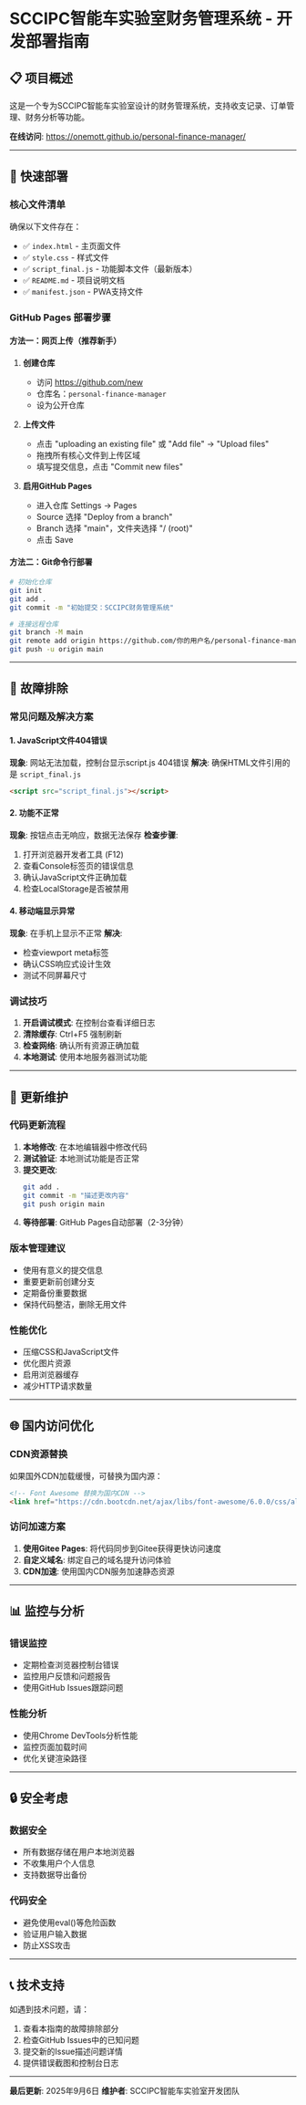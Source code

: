 # SCCIPC智能车实验室财务管理系统 - 开发部署指南

## 📋 项目概述

这是一个专为SCCIPC智能车实验室设计的财务管理系统，支持收支记录、订单管理、财务分析等功能。

**在线访问**: https://onemott.github.io/personal-finance-manager/

---

## 🚀 快速部署

### 核心文件清单
确保以下文件存在：
- ✅ `index.html` - 主页面文件
- ✅ `style.css` - 样式文件  
- ✅ `script_final.js` - 功能脚本文件（最新版本）
- ✅ `README.md` - 项目说明文档
- ✅ `manifest.json` - PWA支持文件

### GitHub Pages 部署步骤

#### 方法一：网页上传（推荐新手）
1. **创建仓库**
   - 访问 https://github.com/new
   - 仓库名：`personal-finance-manager`
   - 设为公开仓库

2. **上传文件**
   - 点击 "uploading an existing file" 或 "Add file" → "Upload files"
   - 拖拽所有核心文件到上传区域
   - 填写提交信息，点击 "Commit new files"

3. **启用GitHub Pages**
   - 进入仓库 Settings → Pages
   - Source 选择 "Deploy from a branch"
   - Branch 选择 "main"，文件夹选择 "/ (root)"
   - 点击 Save

#### 方法二：Git命令行部署
```bash
# 初始化仓库
git init
git add .
git commit -m "初始提交：SCCIPC财务管理系统"

# 连接远程仓库
git branch -M main
git remote add origin https://github.com/你的用户名/personal-finance-manager.git
git push -u origin main
```

---

## 🔧 故障排除

### 常见问题及解决方案

#### 1. JavaScript文件404错误
**现象**: 网站无法加载，控制台显示script.js 404错误
**解决**: 确保HTML文件引用的是 `script_final.js`
```html
<script src="script_final.js"></script>
```

#### 2. 功能不正常
**现象**: 按钮点击无响应，数据无法保存
**检查步骤**:
1. 打开浏览器开发者工具 (F12)
2. 查看Console标签页的错误信息
3. 确认JavaScript文件正确加载
4. 检查LocalStorage是否被禁用



#### 4. 移动端显示异常
**现象**: 在手机上显示不正常
**解决**: 
- 检查viewport meta标签
- 确认CSS响应式设计生效
- 测试不同屏幕尺寸

### 调试技巧
1. **开启调试模式**: 在控制台查看详细日志
2. **清除缓存**: Ctrl+F5 强制刷新
3. **检查网络**: 确认所有资源正确加载
4. **本地测试**: 使用本地服务器测试功能

---

## 🔄 更新维护

### 代码更新流程
1. **本地修改**: 在本地编辑器中修改代码
2. **测试验证**: 本地测试功能是否正常
3. **提交更改**: 
   ```bash
   git add .
   git commit -m "描述更改内容"
   git push origin main
   ```
4. **等待部署**: GitHub Pages自动部署（2-3分钟）

### 版本管理建议
- 使用有意义的提交信息
- 重要更新前创建分支
- 定期备份重要数据
- 保持代码整洁，删除无用文件

### 性能优化
- 压缩CSS和JavaScript文件
- 优化图片资源
- 启用浏览器缓存
- 减少HTTP请求数量

---

## 🌐 国内访问优化

### CDN资源替换
如果国外CDN加载缓慢，可替换为国内源：

```html
<!-- Font Awesome 替换为国内CDN -->
<link href="https://cdn.bootcdn.net/ajax/libs/font-awesome/6.0.0/css/all.min.css" rel="stylesheet">


```

### 访问加速方案
1. **使用Gitee Pages**: 将代码同步到Gitee获得更快访问速度
2. **自定义域名**: 绑定自己的域名提升访问体验
3. **CDN加速**: 使用国内CDN服务加速静态资源

---

## 📊 监控与分析

### 错误监控
- 定期检查浏览器控制台错误
- 监控用户反馈和问题报告
- 使用GitHub Issues跟踪问题

### 性能分析
- 使用Chrome DevTools分析性能
- 监控页面加载时间
- 优化关键渲染路径

---

## 🔒 安全考虑

### 数据安全
- 所有数据存储在用户本地浏览器
- 不收集用户个人信息
- 支持数据导出备份

### 代码安全
- 避免使用eval()等危险函数
- 验证用户输入数据
- 防止XSS攻击

---

## 📞 技术支持

如遇到技术问题，请：
1. 查看本指南的故障排除部分
2. 检查GitHub Issues中的已知问题
3. 提交新的Issue描述问题详情
4. 提供错误截图和控制台日志

---

**最后更新**: 2025年9月6日
**维护者**: SCCIPC智能车实验室开发团队